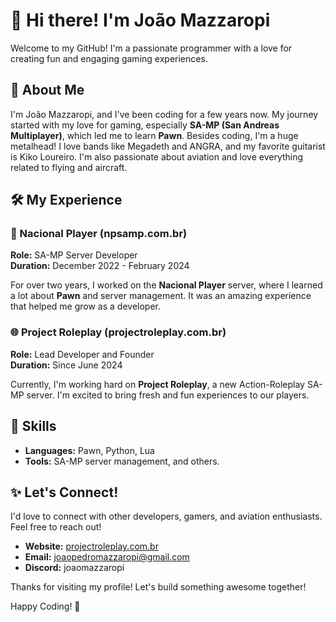 # 👋 Hi there! I'm João Mazzaropi

Welcome to my GitHub! I'm a passionate programmer with a love for creating fun and engaging gaming experiences.

## 🌟 About Me

I'm João Mazzaropi, and I've been coding for a few years now. My journey started with my love for gaming, especially **SA-MP (San Andreas Multiplayer)**, which led me to learn **Pawn**. Besides coding, I'm a huge metalhead! I love bands like Megadeth and ANGRA, and my favorite guitarist is Kiko Loureiro. I'm also passionate about aviation and love everything related to flying and aircraft.

## 🛠️ My Experience

### 🚀 Nacional Player (npsamp.com.br)
**Role:** SA-MP Server Developer  
**Duration:** December 2022 - February 2024

For over two years, I worked on the **Nacional Player** server, where I learned a lot about **Pawn** and server management. It was an amazing experience that helped me grow as a developer.

### 🌐 Project Roleplay (projectroleplay.com.br)
**Role:** Lead Developer and Founder  
**Duration:** Since June 2024

Currently, I'm working hard on **Project Roleplay**, a new Action-Roleplay SA-MP server. I'm excited to bring fresh and fun experiences to our players.

## 🔧 Skills

- **Languages:** Pawn, Python, Lua
- **Tools:** SA-MP server management, and others.

## ✨ Let's Connect!

I'd love to connect with other developers, gamers, and aviation enthusiasts. Feel free to reach out!

- **Website:** [projectroleplay.com.br](http://projectroleplay.com.br)
- **Email:** [joaopedromazzaropi@gmail.com](mailto:joaopedromazzaropi@gmail.com)
- **Discord:** joaomazzaropi

Thanks for visiting my profile! Let's build something awesome together!

Happy Coding! 🚀
